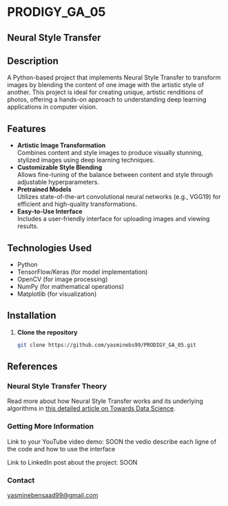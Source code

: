 # PRODIGY_GA_05
## Neural Style Transfer  

## Description  
A Python-based project that implements Neural Style Transfer to transform images by blending the content of one image with the artistic style of another. This project is ideal for creating unique, artistic renditions of photos, offering a hands-on approach to understanding deep learning applications in computer vision.  

## Features  

- **Artistic Image Transformation**  
  Combines content and style images to produce visually stunning, stylized images using deep learning techniques.  
- **Customizable Style Blending**  
  Allows fine-tuning of the balance between content and style through adjustable hyperparameters.  
- **Pretrained Models**  
  Utilizes state-of-the-art convolutional neural networks (e.g., VGG19) for efficient and high-quality transformations.  
- **Easy-to-Use Interface**  
  Includes a user-friendly interface for uploading images and viewing results.  

## Technologies Used  

- Python  
- TensorFlow/Keras (for model implementation)  
- OpenCV (for image processing)  
- NumPy (for mathematical operations)  
- Matplotlib (for visualization)  

## Installation  

1. **Clone the repository**  
   ```bash  
   git clone https://github.com/yasminebs99/PRODIGY_GA_05.git

## References  

### Neural Style Transfer Theory  
Read more about how Neural Style Transfer works and its underlying algorithms in [this detailed article on Towards Data Science](https://towardsdatascience.com/how-do-neural-style-transfers-work-b76de101eb3).  

### Getting More Information

Link to your YouTube video demo: SOON
the vedio describe each ligne of the code and how to use the interface

Link to LinkedIn post about the project: SOON

### Contact

yasminebensaad99@gmail.com

